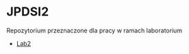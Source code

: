 # JPDSI2
Repozytorium przeznaczone dla pracy w ramach laboratorium
- [Lab2](https://github.com/nowakrafal9/JPDSI2/tree/Lab2)
